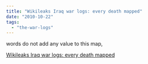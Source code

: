 ```yaml
---
title: "Wikileaks Iraq war logs: every death mapped"
date: "2010-10-22"
tags: 
  - "the-war-logs"
---
```


words do not add any value to this map,

  
[Wikileaks Iraq war logs: every death mapped](http://www.guardian.co.uk/world/datablog/interactive/2010/oct/23/wikileaks-iraq-deaths-map)
